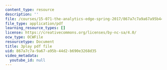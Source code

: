 ```yaml
---
content_type: resource
description: ''
file: /courses/15-071-the-analytics-edge-spring-2017/867a7c7a9a67a95b44d2b690e3268d35_FqiB9tmtdSc.pdf
file_type: application/pdf
learning_resource_types: []
license: https://creativecommons.org/licenses/by-nc-sa/4.0/
ocw_type: OCWFile
resourcetype: Document
title: 3play pdf file
uid: 867a7c7a-9a67-a95b-44d2-b690e3268d35
video_metadata:
  youtube_id: null
---
```

